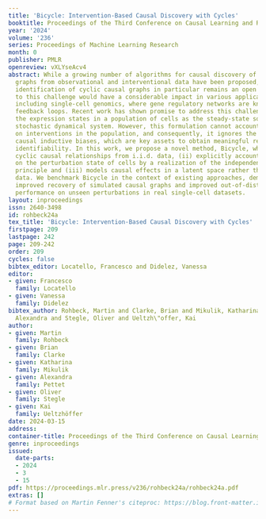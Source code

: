 ```yaml
---
title: 'Bicycle: Intervention-Based Causal Discovery with Cycles'
booktitle: Proceedings of the Third Conference on Causal Learning and Reasoning
year: '2024'
volume: '236'
series: Proceedings of Machine Learning Research
month: 0
publisher: PMLR
openreview: vXLYseAcv4
abstract: While a growing number of algorithms for causal discovery of directed acyclic
  graphs from observational and interventional data have been proposed, the robust
  identification of cyclic causal graphs in particular remains an open problem. Solutions
  to this challenge would have a considerable impact in various application domains,
  including single-cell genomics, where gene regulatory networks are known to contain
  feedback loops. Recent work has shown promise to address this challenge by describing
  the expression states in a population of cells as the steady-state solution of a
  stochastic dynamical system. However, this formulation cannot account for information
  on interventions in the population, and consequently, it ignores the associated
  causal inductive biases, which are key assets to obtain meaningful results and improve
  identifiability. In this work, we propose a novel method, Bicycle, which (i) infers
  cyclic causal relationships from i.i.d. data, (ii) explicitly accounts for information
  on the perturbation state of cells by a realization of the independent causal mechanism
  principle and (iii) models causal effects in a latent space rather than on observed
  data. We benchmark Bicycle in the context of existing approaches, demonstrating
  improved recovery of simulated causal graphs and improved out-of-distribution prediction
  performance on unseen perturbations in real single-cell datasets.
layout: inproceedings
issn: 2640-3498
id: rohbeck24a
tex_title: 'Bicycle: Intervention-Based Causal Discovery with Cycles'
firstpage: 209
lastpage: 242
page: 209-242
order: 209
cycles: false
bibtex_editor: Locatello, Francesco and Didelez, Vanessa
editor:
- given: Francesco
  family: Locatello
- given: Vanessa
  family: Didelez
bibtex_author: Rohbeck, Martin and Clarke, Brian and Mikulik, Katharina and Pettet,
  Alexandra and Stegle, Oliver and Ueltzh\"offer, Kai
author:
- given: Martin
  family: Rohbeck
- given: Brian
  family: Clarke
- given: Katharina
  family: Mikulik
- given: Alexandra
  family: Pettet
- given: Oliver
  family: Stegle
- given: Kai
  family: Ueltzhöffer
date: 2024-03-15
address:
container-title: Proceedings of the Third Conference on Causal Learning and Reasoning
genre: inproceedings
issued:
  date-parts:
  - 2024
  - 3
  - 15
pdf: https://proceedings.mlr.press/v236/rohbeck24a/rohbeck24a.pdf
extras: []
# Format based on Martin Fenner's citeproc: https://blog.front-matter.io/posts/citeproc-yaml-for-bibliographies/
---
```

